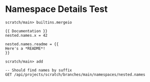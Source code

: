 # Namespace Details Test

```ucm:hide
scratch/main> builtins.mergeio
```

```unison
{{ Documentation }}
nested.names.x = 42

nested.names.readme = {{
Here's a *README*!
}}
```

```ucm
scratch/main> add
```

```api
-- Should find names by suffix
GET /api/projects/scratch/branches/main/namespaces/nested.names
```
